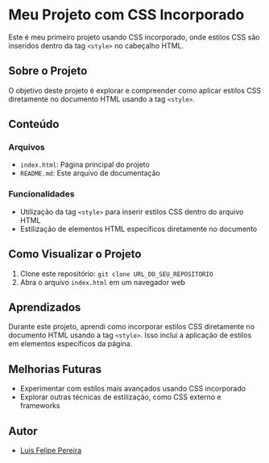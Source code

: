 # Meu Projeto com CSS Incorporado

Este é meu primeiro projeto usando CSS incorporado, onde estilos CSS são inseridos dentro da tag `<style>` no cabeçalho HTML.

## Sobre o Projeto

O objetivo deste projeto é explorar e compreender como aplicar estilos CSS diretamente no documento HTML usando a tag `<style>`.

## Conteúdo

### Arquivos

- `index.html`: Página principal do projeto
- `README.md`: Este arquivo de documentação

### Funcionalidades

- Utilização da tag `<style>` para inserir estilos CSS dentro do arquivo HTML
- Estilização de elementos HTML específicos diretamente no documento

## Como Visualizar o Projeto

1. Clone este repositório: `git clone URL_DO_SEU_REPOSITORIO`
2. Abra o arquivo `index.html` em um navegador web

## Aprendizados

Durante este projeto, aprendi como incorporar estilos CSS diretamente no documento HTML usando a tag `<style>`. Isso inclui a aplicação de estilos em elementos específicos da página.

## Melhorias Futuras

- Experimentar com estilos mais avançados usando CSS incorporado
- Explorar outras técnicas de estilização, como CSS externo e frameworks

## Autor

- [Luis Felipe Pereira](https://github.com/lipebr321)
